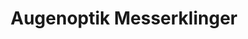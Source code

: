 ---
title: "Augenoptik Messerklinger"
url: /bad-fuessing/augenoptik-messerklinger/
shop: Optiker
---